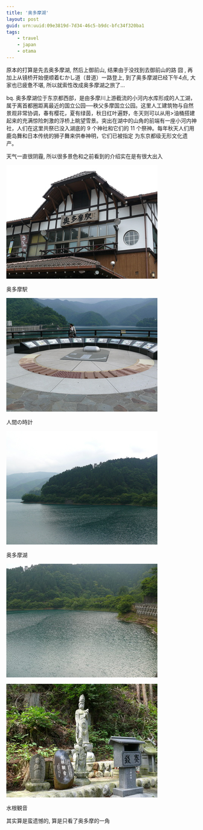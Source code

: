 ```yaml
---
title: '奥多摩湖'
layout: post
guid: urn:uuid:09e3819d-7d34-46c5-b9dc-bfc34f320ba1
tags:
    - travel
    - japan
    - otama
---
```


原本的打算是先去奥多摩湖, 然后上御前山, 结果由于没找到去御前山的路 囧 , 再加上从镜桥开始便顺着むかし道（昔道）一路登上, 到了奥多摩湖已经下午4点, 大家也已疲惫不堪, 所以就索性改成奥多摩湖之旅了...

bq. 奥多摩湖位于东京都西部，是由多摩川上游截流的小河内水库形成的人工湖，属于离首都圈距离最近的国立公园──秩父多摩国立公园。这里人工建筑物与自然景观非常协调，春有樱花，夏有绿茵，秋日红叶遍野，冬天则可以从用>油桶搭建起来的充满惊险刺激的浮桥上眺望雪景。突出在湖中的山角的前端有一座小河内神社，人们在这里共祭已没入湖底的 9 个神社和它们的 11 个祭神。每年秋天人们用鹿岛舞和日本传统的狮子舞来供奉神明，它们已被指定
为东京都级无形文化遗产。

天气一直很阴霾, 所以很多景色和之前看到的介绍实在是有很大出入

<span class="image-400">![](/media/files/2008/06/08/okutama-01.jpg)</span>

奥多摩駅

<span class="image-400">![](/media/files/2008/06/08/okutama-02.jpg)</span>

人間の時計

<span class="image-400">![](/media/files/2008/06/08/okutama-03.jpg)</span>

奥多摩湖

<span class="image-400">![](/media/files/2008/06/08/okutama-04.jpg)</span>

<span class="image-400">![](/media/files/2008/06/08/okutama-05.jpg)</span>

水根観音

其实算是蛮遗憾的, 算是只看了奥多摩的一角
